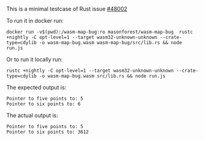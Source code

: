 This is a minimal testcase of Rust issue [#48002](https://github.com/rust-lang/rust/issues/48002)

To run it in docker run:

    docker run -v$(pwd):/wasm-map-bug:ro masonforest/wasm-map-bug  rustc +nightly -C opt-level=1 --target wasm32-unknown-unknown --crate-type=cdylib -o wasm-map-bug.wasm wasm-map-bug/src/lib.rs && node run.js

Or to run it locally run:

    rustc +nightly -C opt-level=1 --target wasm32-unknown-unknown --crate-type=cdylib -o wasm-map-bug.wasm src/lib.rs && node run.js


The expected output is:

    Pointer to five points to: 5
    Pointer to six points to: 6

The actual output is:

    Pointer to five points to: 5
    Pointer to six points to: 3612


